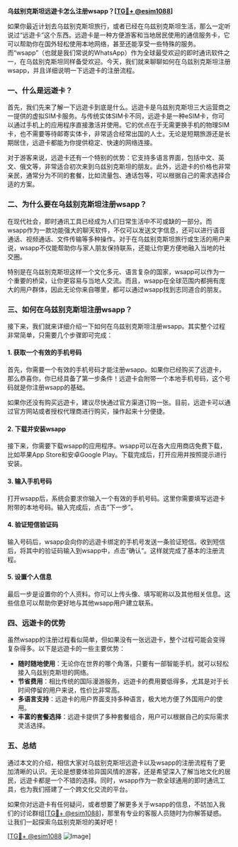 **乌兹别克斯坦远遊卡怎么注册wsapp？[[TG💪+ @esim1088](https://t.me/s/esim1088)]**

如果你最近计划去乌兹别克斯坦旅行，或者已经在乌兹别克斯坦生活，那么一定听说过“远遊卡”这个东西。远遊卡是一种方便游客和当地居民使用的通信服务卡，它可以帮助你在国外轻松使用本地网络，甚至还能享受一些特殊的服务。而“wsapp”（也就是我们常说的WhatsApp）作为全球最受欢迎的即时通讯软件之一，在乌兹别克斯坦同样备受欢迎。今天，我们就来聊聊如何在乌兹别克斯坦注册wsapp，并且详细说明一下远遊卡的注册流程。

### 一、什么是远遊卡？

首先，我们先来了解一下远遊卡到底是什么。远遊卡是乌兹别克斯坦三大运营商之一提供的虚拟SIM卡服务。与传统实体SIM卡不同，远遊卡是一种eSIM卡，你可以通过手机上的应用程序直接激活并使用。它的优点在于无需更换手机的物理SIM卡，也不需要等待邮寄实体卡，非常适合经常出国的人士。无论是短期旅游还是长期居住，远遊卡都能为你提供稳定、快速的网络连接。

对于游客来说，远遊卡还有一个特别的优势：它支持多语言界面，包括中文、英文、俄文等，非常适合初次来到乌兹别克斯坦的朋友。此外，远遊卡的价格也非常亲民，通常分为不同的套餐，比如流量包、通话包等，可以根据自己的需求选择合适的方案。

### 二、为什么要在乌兹别克斯坦注册wsapp？

在现代社会，即时通讯工具已经成为人们日常生活中不可或缺的一部分。而wsapp作为一款功能强大的聊天软件，不仅可以发送文字信息，还可以进行语音通话、视频通话、文件传输等多种操作。对于在乌兹别克斯坦旅行或生活的用户来说，wsapp不仅能帮助你与家人朋友保持联系，还能让你更方便地融入当地的社交圈。

特别是在乌兹别克斯坦这样一个文化多元、语言复杂的国家，wsapp可以作为一个重要的桥梁，让你更容易与当地人交流。而且，wsapp在全球范围内都拥有庞大的用户群体，因此无论你来自哪里，都可以通过wsapp找到志同道合的朋友。

### 三、如何在乌兹别克斯坦注册wsapp？

接下来，我们就来详细介绍一下如何在乌兹别克斯坦注册wsapp。其实整个过程非常简单，只需要几个步骤即可完成：

#### 1. 获取一个有效的手机号码

首先，你需要一个有效的手机号码才能注册wsapp。如果你已经购买了远遊卡，那么恭喜你，你已经具备了第一步条件！远遊卡会附带一个本地手机号码，这个号码就是你注册wsapp的基础。

如果你还没有购买远遊卡，建议尽快通过官方渠道订购一张。目前，远遊卡可以通过官方网站或者授权代理商进行购买，操作起来十分便捷。

#### 2. 下载并安装wsapp

接下来，你需要下载wsapp的应用程序。wsapp可以在各大应用商店免费下载，比如苹果App Store和安卓Google Play。下载完成后，打开应用并按照提示进行安装。

#### 3. 输入手机号码

打开wsapp后，系统会要求你输入一个有效的手机号码。这里你需要填写远遊卡附带的本地号码。输入完成后，点击“下一步”。

#### 4. 验证短信验证码

输入号码后，wsapp会向你的远遊卡绑定的手机号发送一条验证短信。收到短信后，将其中的验证码输入到wsapp中，点击“确认”。这样就完成了基本的注册流程。

#### 5. 设置个人信息

最后一步是设置你的个人资料。你可以上传头像、填写昵称以及其他相关信息。这些信息可以帮助你更好地与其他wsapp用户建立联系。

### 四、远遊卡的优势

虽然wsapp的注册过程看似简单，但如果没有一张远遊卡，整个过程可能会变得复杂得多。以下是远遊卡的一些主要优势：

- **随时随地使用**：无论你在世界的哪个角落，只要有一部智能手机，就可以轻松接入乌兹别克斯坦的网络。
- **节省费用**：相比传统的国际漫游服务，远遊卡的费用要低得多，尤其是对于长时间停留的用户来说，性价比非常高。
- **多语言支持**：远遊卡的用户界面支持多种语言，极大地方便了外国用户的使用。
- **丰富的套餐选择**：远遊卡提供了多种套餐组合，用户可以根据自己的实际需求灵活选择。

### 五、总结

通过本文的介绍，相信大家对乌兹别克斯坦远遊卡以及wsapp的注册流程有了更加清晰的认识。无论是想要体验异国风情的游客，还是希望深入了解当地文化的居民，远遊卡都是一个不错的选择。同时，wsapp作为一款全球通用的即时通讯工具，也为我们搭建了一个跨文化交流的平台。

如果你对远遊卡有任何疑问，或者想要了解更多关于wsapp的信息，不妨加入我们的讨论群组[[TG💪+ @esim1088](https://t.me/s/esim1088)]，那里有专业的客服人员随时为你解答疑惑。让我们一起探索乌兹别克斯坦的美好吧！

[[TG💪+ @esim1088](https://t.me/s/esim1088) ![Image](https://i.postimg.cc/4NQfJmqS/Snipaste-2025-05-13-00-14-12.png)]